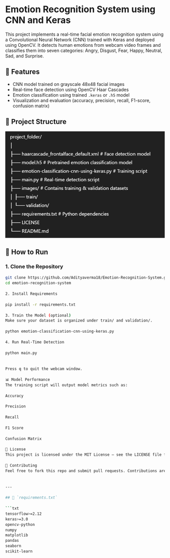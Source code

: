 # Emotion Recognition System using CNN and Keras

This project implements a real-time facial emotion recognition system using a Convolutional Neural Network (CNN) trained with Keras and deployed using OpenCV. It detects human emotions from webcam video frames and classifies them into seven categories: Angry, Disgust, Fear, Happy, Neutral, Sad, and Surprise.

## 🧠 Features

- CNN model trained on grayscale 48x48 facial images
- Real-time face detection using OpenCV Haar Cascades
- Emotion classification using trained `.keras` or `.h5` model
- Visualization and evaluation (accuracy, precision, recall, F1-score, confusion matrix)

## 📁 Project Structure

![Feature Importance](architect.png)


## 🚀 How to Run

### 1. Clone the Repository
```bash
git clone https://github.com/Adityaverma18/Emotion-Recognition-System.git
cd emotion-recognition-system

2. Install Requirements

pip install -r requirements.txt

3. Train the Model (optional)
Make sure your dataset is organized under train/ and validation/.

python emotion-classification-cnn-using-keras.py

4. Run Real-Time Detection

python main.py


Press q to quit the webcam window.

📊 Model Performance
The training script will output model metrics such as:

Accuracy

Precision

Recall

F1 Score

Confusion Matrix

📄 License
This project is licensed under the MIT License — see the LICENSE file for details.

🤝 Contributing
Feel free to fork this repo and submit pull requests. Contributions are welcome!


---

## 🧾 `requirements.txt`

```txt
tensorflow>=2.12
keras>=3.0
opencv-python
numpy
matplotlib
pandas
seaborn
scikit-learn



